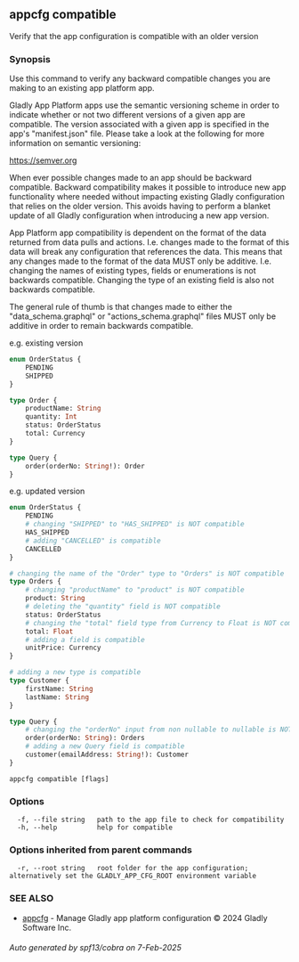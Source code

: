 ## appcfg compatible

Verify that the app configuration is compatible with an older version

### Synopsis

Use this command to verify any backward compatible changes you are making to
an existing app platform app.

Gladly App Platform apps use the semantic versioning scheme in order to indicate
whether or not two different versions of a given app are compatible. The version
associated with a given app is specified in the app's "manifest.json" file. Please
take a look at the following for more information on semantic versioning:

https://semver.org

When ever possible changes made to an app should be backward compatible. Backward
compatibility makes it possible to introduce new app functionality where needed
without impacting existing Gladly configuration that relies on the older version.
This avoids having to perform a blanket update of all Gladly configuration when
introducing a new app version.

App Platform app compatibility is dependent on the format of the data returned
from data pulls and actions. I.e. changes made to the format of this data will
break any configuration that references the data. This means that any changes
made to the format of the data MUST only be additive. I.e. changing the names
of existing types, fields or enumerations is not backwards compatible. Changing
the type of an existing field is also not backwards compatible.

The general rule of thumb is that changes made to either the "data_schema.graphql"
or "actions_schema.graphql" files MUST only be additive in order to remain backwards
compatible.

e.g. existing version

``` GraphQL
enum OrderStatus {
    PENDING
    SHIPPED
}

type Order {
    productName: String
    quantity: Int
    status: OrderStatus
    total: Currency
}

type Query {
    order(orderNo: String!): Order
}
```

e.g. updated version

``` GraphQL
enum OrderStatus {
    PENDING
    # changing "SHIPPED" to "HAS_SHIPPED" is NOT compatible
    HAS_SHIPPED
    # adding "CANCELLED" is compatible
    CANCELLED
}

# changing the name of the "Order" type to "Orders" is NOT compatible
type Orders {
    # changing "productName" to "product" is NOT compatible
    product: String
    # deleting the "quantity" field is NOT compatible
    status: OrderStatus
    # changing the "total" field type from Currency to Float is NOT compatible
    total: Float
    # adding a field is compatible
    unitPrice: Currency
}

# adding a new type is compatible
type Customer {
    firstName: String
    lastName: String
}

type Query {
    # changing the "orderNo" input from non nullable to nullable is NOT compatible
    order(orderNo: String): Orders
    # adding a new Query field is compatible
    customer(emailAddress: String!): Customer
}
```


```
appcfg compatible [flags]
```

### Options

```
  -f, --file string   path to the app file to check for compatibility
  -h, --help          help for compatible
```

### Options inherited from parent commands

```
  -r, --root string   root folder for the app configuration; alternatively set the GLADLY_APP_CFG_ROOT environment variable
```

### SEE ALSO

* [appcfg](appcfg.md)	 - Manage Gladly app platform configuration © 2024 Gladly Software Inc.

###### Auto generated by spf13/cobra on 7-Feb-2025

